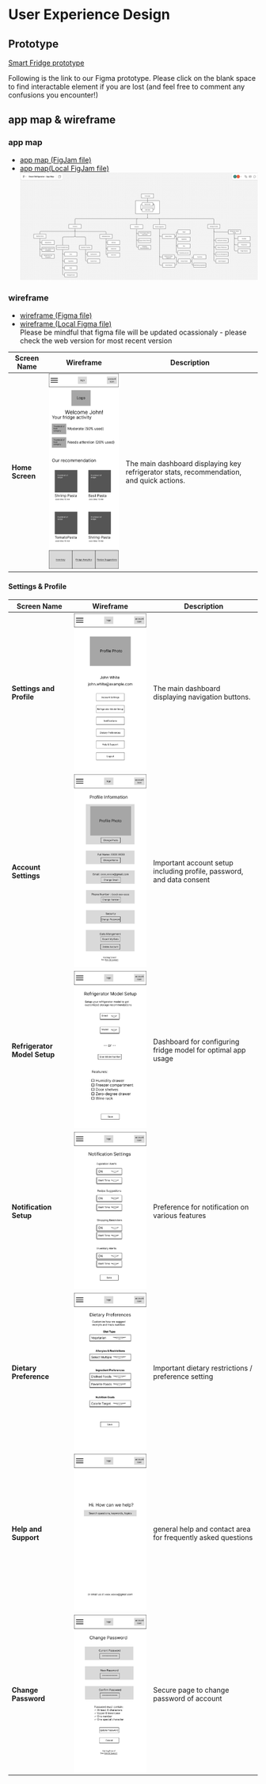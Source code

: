 # User Experience Design

## Prototype 

[Smart Fridge prototype](https://www.figma.com/proto/FEZufBYCT12g1D6v3p72oF/Smart-Refridgerator?node-id=25-3&p=f&t=UdpG8Y7Feh7grwMe-1&scaling=scale-down&content-scaling=fixed&page-id=0%3A1&starting-point-node-id=25%3A3&show-proto-sidebar=1)

Following is the link to our Figma prototype. Please click on the blank space to find interactable element if you are lost (and feel free to comment any confusions you encounter!)

## app map & wireframe
### app map
- [app map (FigJam file)](https://www.figma.com/board/B6bl884Eaoly3tL2WfJ9RB/Smart-Refrigerator---App-Map?t=qfjXErelkULvO4SU-1)
- [app map(Local FigJam file)](ux-design/app-map/Smart-Refrigerator-App-Map.jam)
![App Map](ux-design/app-map/Smart-Refrigerator-App-Map.png)

### wireframe
- [wireframe (Figma file)](https://www.figma.com/design/FEZufBYCT12g1D6v3p72oF/Smart-Refridgerator?node-id=0-1&t=EDmePhkOCfPJ2SYz-1)
- [wireframe (Local Figma file)](ux-design/wireframes/Smart-Refridgerator.fig)
<br>Please be mindful that figma file will be updated ocassionaly - please check the web version for most recent version

| Screen Name | Wireframe | Description |
|------------|-----------|-------------|
| **Home Screen** | <img src="ux-design/wireframes/Homepage.png" width="300"> | The main dashboard displaying key refrigerator stats, recommendation, and quick actions. |


#### Settings & Profile
| Screen Name | Wireframe | Description |
|------------|-----------|-------------|
| **Settings and Profile** | <img src="ux-design/wireframes/Settings-Profile/Settings & Profile.png" width="300"> | The main dashboard displaying navigation buttons. |
| **Account Settings** | <img src="ux-design/wireframes/Settings-Profile/Account Settings.png" width="300"> | Important account setup including profile, password, and data consent |
| **Refrigerator Model Setup** | <img src="ux-design/wireframes/Settings-Profile/Refrigerator Model Setup.png" width="300"> | Dashboard for configuring fridge model for optimal app usage |
| **Notification Setup** | <img src="ux-design/wireframes/Settings-Profile/Notification Settings.png" width="300"> | Preference for notification on various features |
| **Dietary Preference** | <img src="ux-design/wireframes/Settings-Profile/Dietary Preferences.png" width="300"> | Important dietary restrictions / preference setting |
| **Help and Support** | <img src="ux-design/wireframes/Settings-Profile/Help & Support.png" width="300"> | general help and contact area for frequently asked questions |
| **Change Password** | <img src="ux-design/wireframes/Settings-Profile/Change Password Dialog.png" width="300"> | Secure page to change password of account |